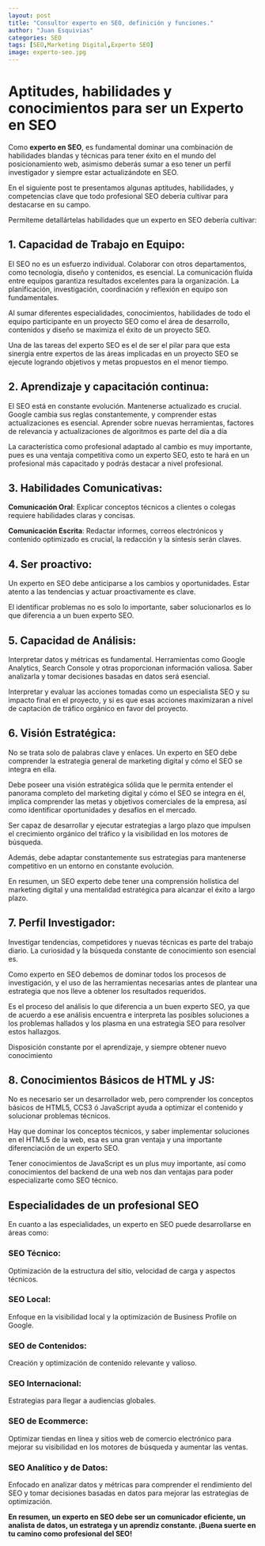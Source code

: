```yaml
---
layout: post
title: "Consultor experto en SEO, definición y funciones."
author: "Juan Esquivias"
categories: SEO
tags: [SEO,Marketing Digital,Experto SEO]
image: experto-seo.jpg
---
```

# Aptitudes, habilidades y conocimientos para ser un Experto en SEO

Como **experto en SEO**, es fundamental dominar una combinación de
habilidades blandas y técnicas para tener éxito en el mundo del
posicionamiento web, asimismo deberás sumar a eso tener un perfil
investigador y siempre estar actualizándote en SEO.

En el siguiente post te presentamos algunas aptitudes, habilidades, y
competencias clave que todo profesional SEO debería cultivar para
destacarse en su campo.

Permíteme detallártelas habilidades que un experto en SEO debería
cultivar:

## 1.  **Capacidad de Trabajo en Equipo**:
El SEO no es un esfuerzo individual. Colaborar con otros
departamentos, como tecnología, diseño y contenidos, es
esencial. La comunicación fluida entre equipos garantiza
resultados excelentes para la organización. La planificación,
investigación, coordinación y reflexión en equipo son
fundamentales.

Al sumar diferentes especialidades, conocimientos, habilidades
        de todo el equipo participante en un proyecto SEO como el área
        de desarrollo, contenidos y diseño se maximiza el éxito de un
        proyecto SEO.

Una de las tareas del experto SEO es el de ser el pilar para que
        esta sinergia entre expertos de las áreas implicadas en un
        proyecto SEO se ejecute logrando objetivos y metas propuestos en
        el menor tiempo.

## 2.  **Aprendizaje y capacitación continua**:

El SEO está en constante evolución. Mantenerse actualizado es
        crucial. Google cambia sus reglas constantemente, y comprender
        estas actualizaciones es esencial. Aprender sobre nuevas
        herramientas, factores de relevancia y actualizaciones de
        algoritmos es parte del día a día

La característica como profesional adaptado al cambio es muy
        importante, pues es una ventaja competitiva como un experto SEO,
        esto te hará en un profesional más capacitado y podrás destacar
        a nivel profesional.

## 3.  **Habilidades Comunicativas**:

**Comunicación Oral**: Explicar conceptos técnicos a clientes o
        colegas requiere habilidades claras y concisas.

**Comunicación Escrita**: Redactar informes, correos
        electrónicos y contenido optimizado es crucial, la redacción y
        la síntesis serán claves.

## 4.  **Ser proactivo**:

Un experto en SEO debe anticiparse a los cambios y
        oportunidades. Estar atento a las tendencias y actuar
        proactivamente es clave.

El identificar problemas no es solo lo importante, saber
        solucionarlos es lo que diferencia a un buen experto SEO.

## 5.  **Capacidad de Análisis**:

Interpretar datos y métricas es fundamental. Herramientas como
        Google Analytics, Search Console y otras proporcionan
        información valiosa. Saber analizarla y tomar decisiones basadas
        en datos será esencial.

Interpretar y evaluar las acciones tomadas como un especialista
        SEO y su impacto final en el proyecto, y si es que esas acciones
        maximizaran a nivel de captación de tráfico orgánico en favor
        del proyecto.

## 6.  **Visión Estratégica**:

No se trata solo de palabras clave y enlaces. Un experto en SEO
        debe comprender la estrategia general de marketing digital y
        cómo el SEO se integra en ella.

Debe poseer una visión estratégica sólida que le permita
        entender el panorama completo del marketing digital y cómo el
        SEO se integra en él, implica comprender las metas y objetivos
        comerciales de la empresa, así como identificar oportunidades y
        desafíos en el mercado.

Ser capaz de desarrollar y ejecutar estrategias a largo plazo
        que impulsen el crecimiento orgánico del tráfico y la
        visibilidad en los motores de búsqueda.

Además, debe adaptar constantemente sus estrategias para
        mantenerse competitivo en un entorno en constante evolución.

En resumen, un SEO experto debe tener una comprensión holística
        del marketing digital y una mentalidad estratégica para alcanzar
        el éxito a largo plazo.

## 7.  **Perfil Investigador**:

Investigar tendencias, competidores y nuevas técnicas es parte
        del trabajo diario. La curiosidad y la búsqueda constante de
        conocimiento son esencial es.

Como experto en SEO debemos de dominar todos los procesos de
        investigación, y el uso de las herramientas necesarias antes de
        plantear una estrategia que nos lleve a obtener los resultados
        requeridos.

Es el proceso del análisis lo que diferencia a un buen experto
        SEO, ya que de acuerdo a ese análisis encuentra e interpreta las
        posibles soluciones a los problemas hallados y los plasma en una
        estrategia SEO para resolver estos hallazgos.

Disposición constante por el aprendizaje, y siempre obtener
        nuevo conocimiento

## 8.  **Conocimientos Básicos de HTML y JS**:

No es necesario ser un desarrollador web, pero comprender los
        conceptos básicos de HTML5, CCS3 ó JavaScript ayuda a optimizar el contenido y
        solucionar problemas técnicos.

Hay que dominar los conceptos técnicos, y saber implementar
        soluciones en el HTML5 de la web, esa es una gran ventaja y una
        importante diferenciación de un experto SEO.

Tener conocimientos de JavaScript es un plus muy importante, así
        como conocimientos del backend de una web nos dan ventajas para
        poder especializarte como SEO técnico.

## Especialidades de un profesional SEO
En cuanto a las especialidades, un experto en SEO puede desarrollarse en
áreas como:

### **SEO Técnico**:
Optimización de la estructura del sitio, velocidad de carga y aspectos técnicos.

### **SEO Local**:
Enfoque en la visibilidad local y la optimización de Business Profile on Google.

### **SEO de Contenidos**:
Creación y optimización de contenido relevante y valioso.

### **SEO Internacional**:
Estrategias para llegar a audiencias globales.

### **SEO de Ecommerce:**
Optimizar tiendas en línea y sitios web de comercio electrónico para mejorar su visibilidad en los motores de búsqueda y aumentar las ventas.

### **SEO Analítico y de Datos:**
Enfocado en analizar datos y métricas para comprender el rendimiento del SEO y tomar decisiones basadas en datos para mejorar las estrategias de optimización.

**En resumen, un experto en SEO debe ser un comunicador eficiente, un analista de datos, un estratega y un aprendiz constante. ¡Buena suerte en tu camino como profesional del SEO!**
